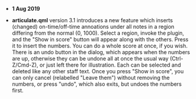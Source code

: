 * **1 Aug 2019**

* **articulate.qml** version 3.1 introduces a new feature which inserts (changed) on-time/off-time annoations under all notes in a region differing from the normal (0, 1000). Select a region, invoke the plugin, and the "Show in score" button will appear along with the others. Press it to insert the numbers.  You can do a whole score at once, if you wish.  There is an undo button in the dialog, which appears when the numbers are up, otherwise they can be undone all at once the usual way (Ctrl-Z/Cmd-Z), or just left there for illustration. Each can be selected and deleted like any other staff text.  Once you press "Show in score", you can only cancel (relabelled "Leave them") without removing the numbers, or press "undo", which also exits, but undoes the numbers first.
